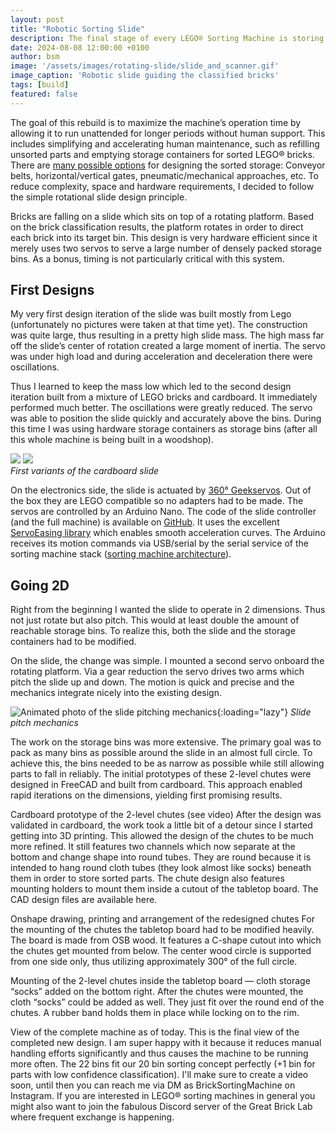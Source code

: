 ```yaml
---
layout: post
title: "Robotic Sorting Slide"
description: The final stage of every LEGO® Sorting Machine is storing the classified bricks in the corresponding bins. This article summarizes the current work-in-progress to completely rebuild the storage stage of my sorting machine.
date: 2024-08-08 12:00:00 +0100
author: bsm
image: '/assets/images/rotating-slide/slide_and_scanner.gif'
image_caption: 'Robotic slide guiding the classified bricks'
tags: [build]
featured: false
---
```

The goal of this rebuild is to maximize the machine’s operation time by allowing it to run unattended for longer periods without human support. This includes simplifying and accelerating human maintenance, such as refilling unsorted parts and emptying storage containers for sorted LEGO® bricks. There are [many possible options]({{site.baseurl}}/exploring-lego-sorting-machines-a-survey-of-designs) for designing the sorted storage: Conveyor belts, horizontal/vertical gates, pneumatic/mechanical approaches, etc. To reduce complexity, space and hardware requirements, I decided to follow the simple rotational slide design principle.

Bricks are falling on a slide which sits on top of a rotating platform. Based on the brick classification results, the platform rotates in order to direct each brick into its target bin. This design is very hardware efficient since it merely uses two servos to serve a large number of densely packed storage bins. As a bonus, timing is not particularly critical with this system.

## First Designs
My very first design iteration of the slide was built mostly from Lego (unfortunately no pictures were taken at that time yet). The construction was quite large, thus resulting in a pretty high slide mass. The high mass far off the slide’s center of rotation created a large moment of inertia. The servo was under high load and during acceleration and deceleration there were oscillations.

Thus I learned to keep the mass low which led to the second design iteration built from a mixture of LEGO bricks and cardboard. It immediately performed much better. The oscillations were greatly reduced. The servo was able to position the slide quickly and accurately above the bins. During this time I was using hardware storage containers as storage bins (after all this whole machine is being built in a woodshop).

<div class="gallery-box">
  <div class="gallery">
    <img src="{{site.baseurl}}/assets/images/rotating-slide/slide_side_view.webp" loading="lazy">
    <img src="{{site.baseurl}}/assets/images/rotating-slide/full_machine_first_version.webp" loading="lazy">
  </div>
  <em>First variants of the cardboard slide</em>
</div>

On the electronics side, the slide is actuated by [360° Geekservos](https://eckstein-shop.de/Keyestudio-2KG-Gray-Servo-270-33V-to-6V). Out of the box they are LEGO compatible so no adapters had to be made. The servos are controlled by an Arduino Nano. The code of the slide controller (and the full machine) is available on [GitHub](https://github.com/BrickSortingMachine/BrickSortingMachine-sorter). It uses the excellent [ServoEasing library](https://www.arduino.cc/reference/en/libraries/servoeasing) which enables smooth acceleration curves. The Arduino receives its motion commands via USB/serial by the serial service of the sorting machine stack ([sorting machine architecture]({{site.baseurl}}/system-architecture-of-the-lego-sorting-machine)).

## Going 2D
Right from the beginning I wanted the slide to operate in 2 dimensions. Thus not just rotate but also pitch. This would at least double the amount of reachable storage bins. To realize this, both the slide and the storage containers had to be modified.

On the slide, the change was simple. I mounted a second servo onboard the rotating platform. Via a gear reduction the servo drives two arms which pitch the slide up and down. The motion is quick and precise and the mechanics integrate nicely into the existing design.

![Animated photo of the slide pitching mechanics]({{site.baseurl}}/assets/images/rotating-slide/slide_pitch_mechanics_960x540.gif){:loading="lazy"}
*Slide pitch mechanics*

The work on the storage bins was more extensive. The primary goal was to pack as many bins as possible around the slide in an almost full circle. To achieve this, the bins needed to be as narrow as possible while still allowing parts to fall in reliably. The initial prototypes of these 2-level chutes were designed in FreeCAD and built from cardboard. This approach enabled rapid iterations on the dimensions, yielding first promising results.


Cardboard prototype of the 2-level chutes (see video)
After the design was validated in cardboard, the work took a little bit of a detour since I started getting into 3D printing. This allowed the design of the chutes to be much more refined. It still features two channels which now separate at the bottom and change shape into round tubes. They are round because it is intended to hang round cloth tubes (they look almost like socks) beneath them in order to store sorted parts. The chute design also features mounting holders to mount them inside a cutout of the tabletop board. The CAD design files are available here.





Onshape drawing, printing and arrangement of the redesigned chutes
For the mounting of the chutes the tabletop board had to be modified heavily. The board is made from OSB wood. It features a C-shape cutout into which the chutes get mounted from below. The center wood circle is supported from one side only, thus utilizing approximately 300° of the full circle.





Mounting of the 2-level chutes inside the tabletop board — cloth storage “socks” added on the bottom right.
After the chutes were mounted, the cloth “socks” could be added as well. They just fit over the round end of the chutes. A rubber band holds them in place while locking on to the rim.


View of the complete machine as of today.
This is the final view of the completed new design. I am super happy with it because it reduces manual handling efforts significantly and thus causes the machine to be running more often. The 22 bins fit our 20 bin sorting concept perfectly (+1 bin for parts with low confidence classification). I'll make sure to create a video soon, until then you can reach me via DM as BrickSortingMachine on Instagram. If you are interested in LEGO® sorting machines in general you might also want to join the fabulous Discord server of the Great Brick Lab where frequent exchange is happening.